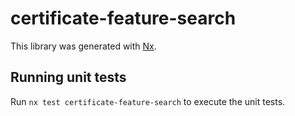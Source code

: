 # certificate-feature-search

This library was generated with [Nx](https://nx.dev).

## Running unit tests

Run `nx test certificate-feature-search` to execute the unit tests.
